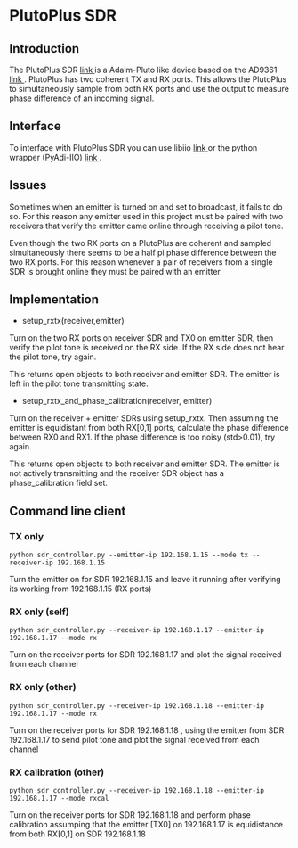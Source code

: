 # PlutoPlus SDR

## Introduction 
The PlutoPlus SDR [ link ](https://www.youtube.com/watch?v=higdhj46aUk) is a Adalm-Pluto like device based on the AD9361 [ link ](https://www.analog.com/en/products/ad9361.html). PlutoPlus has two coherent TX and RX ports. This allows the PlutoPlus to simultaneously sample from both RX ports and use the output to measure phase difference of an incoming signal.

## Interface

To interface with PlutoPlus SDR you can use libiio [ link ](https://github.com/analogdevicesinc/libiio) or the python wrapper (PyAdi-IIO) [ link ](https://wiki.analog.com/resources/tools-software/linux-software/pyadi-iio). 

## Issues

Sometimes when an emitter is turned on and set to broadcast, it fails to do so. For this reason any emitter used in this project must be paired with two receivers that verify the emitter came online through receiving a pilot tone. 

Even though the two RX ports on a PlutoPlus are coherent and sampled simultaneously there seems to be a half pi phase difference between the two RX ports. For this reason whenever a pair of receivers from a single SDR is brought online they must be paired with an emitter 

## Implementation

* setup_rxtx(receiver,emitter) 

Turn on the two RX ports on receiver SDR and TX0 on emitter SDR, then verify the pilot tone is received on the RX side. If the RX side does not hear the pilot tone, try again.

This returns open objects to both receiver and emitter SDR. The emitter is left in the pilot tone transmitting state.

* setup_rxtx_and_phase_calibration(receiver, emitter)

Turn on the receiver + emitter SDRs using setup_rxtx. Then assuming the emitter is equidistant from both RX[0,1] ports, calculate the phase difference between RX0 and RX1. If the phase difference is too noisy (std>0.01), try again.

This returns open objects to both receiver and emitter SDR. The emitter is not actively transmitting and the receiver SDR object has a phase_calibration field set.


## Command line client


### TX only

```python sdr_controller.py --emitter-ip 192.168.1.15 --mode tx --receiver-ip 192.168.1.15```

Turn the emitter on for SDR 192.168.1.15 and leave it running after verifying its working from 192.168.1.15 (RX ports)


### RX only (self)

```python sdr_controller.py --receiver-ip 192.168.1.17 --emitter-ip 192.168.1.17 --mode rx```

Turn on the receiver ports for SDR 192.168.1.17 and plot the signal received from each channel

### RX only (other)

```python sdr_controller.py --receiver-ip 192.168.1.18 --emitter-ip 192.168.1.17 --mode rx```

Turn on the receiver ports for SDR 192.168.1.18 , using the emitter from SDR 192.168.1.17 to send pilot tone and plot the signal received from each channel

### RX calibration (other)

```python sdr_controller.py --receiver-ip 192.168.1.18 --emitter-ip 192.168.1.17 --mode rxcal ```

Turn on the receiver ports for SDR 192.168.1.18 and perform phase calibration assumping that the emitter [TX0] on 192.168.1.17 is equidistance from both RX[0,1] on SDR 192.168.1.18